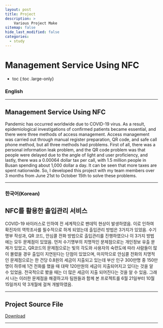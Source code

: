 ```yaml
---
layout: post
title: Project
description: >
    Various Project Make
sitemap: false
hide_last_modified: false
categories:
  - study
---
```


# Management Service Using NFC

* toc
{:toc .large-only}

### English
---
## Management Service Using NFC

  Pandemic has occurred worldwide due to COVID-19 virus. As a result, epidemiological investigations of confirmed patients became essential, and there were three methods of access management. Access management was carried out through manual register preparation, QR code, and safe call phone method, but all three methods had problems. First of all, there was a personal information leak problem, and the QR code problem was that people were delayed due to the angle of light and user proficiency, and lastly, there was a 0.00064 dollar tax per call, with 1.5 million people in Busan spending about 1,000 dollar a day. It can be seen that more taxes are spent nationwide.
  So, I developed this project with my team members over 3 months from June 21st to October 15th to solve these problems.

---

### 한국어(Korean)
## NFC를 활용한 출입관리 서비스
  
  COVID-19 바이러스로 인하여 전 세계적으로 팬데믹 현상이 발생하였음. 이로 인하여 확진자의 역학조사를 필수적으로 하게 되었는데 출입관리 방법은 3가지가 있었음. 수기명부 작성과, QR 코드, 안심콜 전화 방법으로 출입관리를 진행하였으나 이 3가지 방법에는 모두 문제점이 있었음. 먼저 수기명부의 치명적인 문제점으로는 개인정보 유출 문제가 있었고, QR코드의 문제점으로는 빛의 각도와 사용자의 숙련도에 따라 사람들이 많이 몰렸을 경우 출입이 지연된다는 단점이 있었으며, 마지막으로 안심콜 전화의 치명적인 문제점으로는 한 건당 0.8원의 세금이 지출되고 있는데 부산 인구 300만명 중 150만명이 하루에 1건 전화를 했을 때 대략 120만원의 세금이 지출되어지고 있다는 것을 알 수 있었음. 전국적으로 봤을 때는 더 많은 세금이 지출 되어진다는 것을 알 수 있음.
  그래서 나는 이러한 문제점을 해결하고자 팀원들과 함께 본 프로젝트를 6월 21일부터 10월 15일까지 약 3개월에 걸쳐 개발하였음.
  
---

## Project Source File
[Download](https://github.com/YooTaeJeong/AndroidProject)

---